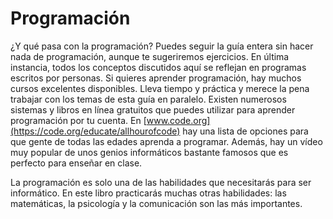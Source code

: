 # Programación

¿Y qué pasa con la programación? Puedes seguir la guía entera sin hacer nada de programación, aunque te sugeriremos ejercicios. En última instancia, todos los conceptos discutidos aquí se reflejan en programas escritos por personas. Si quieres aprender programación, hay muchos cursos excelentes disponibles. Lleva tiempo y práctica y merece la pena trabajar con los temas de esta guía en paralelo. Existen numerosos sistemas y libros en línea gratuitos que puedes utilizar para aprender programación por tu cuenta. En [www.code.org](https://code.org/educate/allhourofcode) hay una lista de opciones para que gente de todas las edades aprenda a programar. Además, hay un vídeo muy popular de unos genios informáticos bastante famosos que es perfecto para enseñar en clase.

La programación es solo una de las habilidades que necesitarás para ser informático. En este libro practicarás muchas otras habilidades: las matemáticas, la psicología y la comunicación son las más importantes.